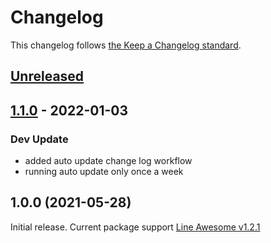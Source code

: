 # Changelog

This changelog follows [the Keep a Changelog standard](https://keepachangelog.com).

## [Unreleased](https://github.com/codeat3/blade-line-awesome-icons/compare/1.1.0...HEAD)

## [1.1.0](https://github.com/codeat3/blade-line-awesome-icons/compare/1.0.0...1.1.0) - 2022-01-03

### Dev Update

- added auto update change log workflow
- running auto update only once a week

## 1.0.0 (2021-05-28)

Initial release.
Current package support [Line Awesome v1.2.1](https://github.com/icons8/line-awesome/releases/tag/v1.2.1)
